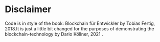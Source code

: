 <h1>Disclaimer</h1>
Code is in style of the book: Blockchain für Entwickler by Tobias Fertig, 2018.It is just a little bit changed for the purposes of demonstrating the blockchain-technology by Dario Köllner, 2021
.
